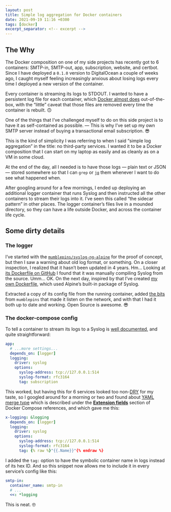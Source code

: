 ```yaml
---
layout: post
title: Simple log aggregation for Docker containers
date: 2021-09-19 11:16 +0300
tags: [docker]
excerpt_separator: <!-- excerpt -->
---
```


## The Why

The Docker composition on one of my side projects has recently got to 6 containers: SMTP-in, SMTP-out, app, subscription, website, and certbot. Since I have deployed a `0.1.0` version to DigitalOcean a couple of weeks ago, I caught myself feeling increasingly anxious about losing logs every time I deployed a new version of the container.

<!-- excerpt -->

Every container is streaming its logs to STDOUT. I wanted to have a persistent log file for each container, which [Docker almost does][0] out-of-the-box, with the “little” caveat that those files are removed every time the container is rebuilt. 🙃

[0]: https://docs.docker.com/config/containers/logging/local/

One of the things that I’ve challenged myself to do on this side project is to have it as self-contained as possible. — This is why I’ve set up my own SMTP server instead of buying a transactional email subscription. 😎

This is the kind of simplicity I was referring to when I said “simple log aggregation” in the title: no third-party services. I wanted it to be a Docker composition that I can start on my laptop as easily and as cleanly as on a VM in some cloud.

At the end of the day, all I needed is to have those logs — plain text or JSON — stored somewhere so that I can `grep` or [`jq`][8] them whenever I want to do see what happened when.

[8]: https://stedolan.github.io/jq/

After googling around for a few mornings, I ended up deploying an additional logger container that runs Syslog and then instructed all the other containers to stream their logs into it. I’ve seen this called “the sidecar pattern” in other places. The logger container’s files live in a mounded directory, so they can have a life outside Docker, and across the container life cycle.

## Some dirty details

### The logger

I’ve started with the [`mumblepins/syslog-ng-alpine`][3] for the proof of concept, but then I saw a warning about old log format, or something. On a closer inspection, I realized that it hasn’t been updated in 4 years. Hm… Looking at [its Dockerfile on GitHub][1] I found that it was manually compiling Syslog from the source. Umm… OK. On the next day, inspired by that I’ve created [my own Dockerfile][2], which used Alpine’s built-in package of Syslog.

Extracted a copy of its config file from the running container, added [the bits][9] from `mumblepins` that made it listen on the network, and with that I had it both up to date and working. Open Source is awesome. 😎

[1]: https://github.com/mumblepins-docker/syslog-ng-alpine/blob/df1e224/Dockerfile
[2]: https://github.com/gurdiga/rss-email-subscription/blob/70fa0e4/docker-services/logger/Dockerfile
[3]: https://hub.docker.com/r/mumblepins/syslog-ng-alpine/
[9]: https://github.com/mumblepins-docker/syslog-ng-alpine/blob/58eac18/syslog-ng.conf

### The docker-compose config

To tell a container to stream its logs to a Syslog is [well documented][4], and quite straightforward:

[4]: https://docs.docker.com/config/containers/logging/syslog/

```yaml
app:
  # ...more settings...
  depends_on: [logger]
  logging:
    driver: syslog
    options:
      syslog-address: tcp://127.0.0.1:514
      syslog-format: rfc3164
      tag: subscription
```

This worked, but having this for 6 services looked too non-[DRY][5] for my taste, so I googled around for a morning or two and found about [YAML merge type][6] which is described under the [**Extension fields**][7] section of Docker Compose references, and which gave me this:

```yaml
x-logging: &logging
  depends_on: [logger]
  logging:
    driver: syslog
    options:
      syslog-address: tcp://127.0.0.1:514
      syslog-format: rfc3164
      tag: {% raw %}"{​{.Name}}"{% endraw %}
```

I added the `tag:` option to have the symbolic container name in logs instead of its hex ID. And so this snippet now allows me to include it in every service’s config like this:

```yaml
smtp-in:
  container_name: smtp-in
  # ...
  <<: *logging
```

This is neat. 🤓

[5]: https://en.wikipedia.org/wiki/Don%27t_repeat_yourself
[6]: https://yaml.org/type/merge.html
[7]: https://docs.docker.com/compose/compose-file/compose-file-v3/#extension-fields

